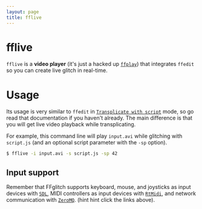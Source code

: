 ```yaml
---
layout: page
title: fflive
---
```


# fflive

`fflive` is a **video player** (it's just a hacked up [`ffplay`](https://ffmpeg.org/ffplay.html)) that integrates `ffedit` so you can create live glitch in real-time.

# Usage

Its usage is very similar to `ffedit` in
[`Transplicate with script`](ffedit#transplicate-with-script) mode,
so go read that documentation if you haven't already.
The main difference is that you will get live video playback while transplicating.

For example, this command line will play `input.avi` while glitching
with `script.js` (and an optional script parameter with the `-sp` option).

```bash
$ fflive -i input.avi -s script.js -sp 42
```

## Input support

Remember that FFglitch supports
keyboard, mouse, and joysticks as input devices with [`SDL`](quickjs/sdl),
MIDI controllers as input devices with [`RtMidi`](quickjs/rtmidi),
and network communication with [`ZeroMQ`](quickjs/zeromq).
(hint hint click the links above).

<!--
TODO
-asap
-scaling_quality
-->

